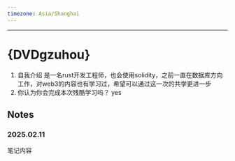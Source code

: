 ```yaml
---
timezone: Asia/Shanghai
---
```


---

# {DVDgzuhou}

1. 自我介绍
   是一名rust开发工程师，也会使用solidity，之前一直在数据库方向工作，对web3的内容也有学习过，希望可以通过这一次的共学更进一步
2. 你认为你会完成本次残酷学习吗？
   yes

## Notes

<!-- Content_START -->

### 2025.02.11

笔记内容


<!-- Content_END -->
